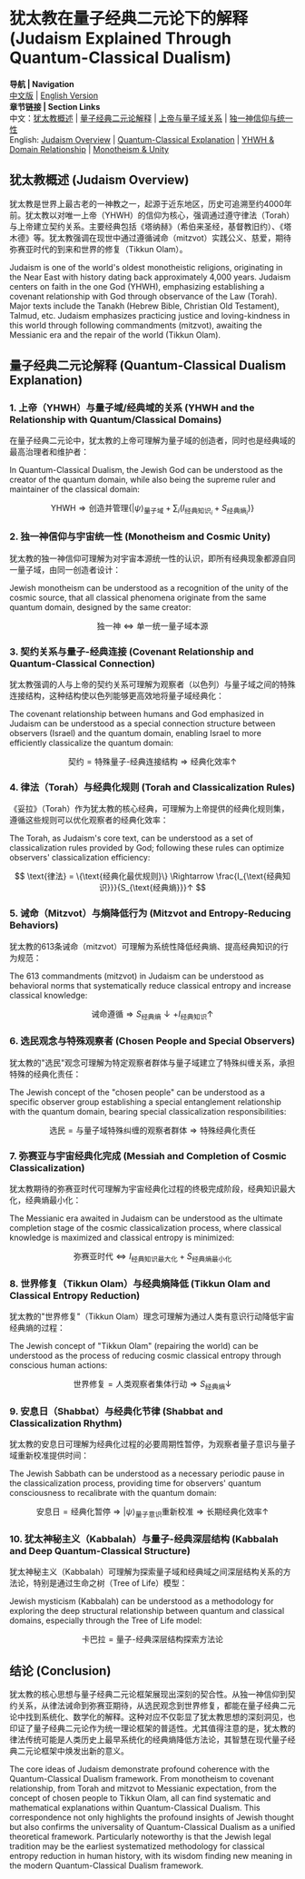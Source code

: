 # 犹太教在量子经典二元论下的解释 (Judaism Explained Through Quantum-Classical Dualism)

**导航 | Navigation**  
[中文版](#犹太教概述-judaism-overview) | [English Version](#犹太教概述-judaism-overview)  
**章节链接 | Section Links**  
中文：[犹太教概述](#犹太教概述-judaism-overview) | [量子经典二元论解释](#量子经典二元论解释-quantum-classical-dualism-explanation) | [上帝与量子域关系](#1-上帝yhwh与量子域经典域的关系-yhwh-and-the-relationship-with-quantumclassical-domains) | [独一神信仰与统一性](#2-独一神信仰与宇宙统一性-monotheism-and-cosmic-unity)  
English: [Judaism Overview](#犹太教概述-judaism-overview) | [Quantum-Classical Explanation](#量子经典二元论解释-quantum-classical-dualism-explanation) | [YHWH & Domain Relationship](#1-上帝yhwh与量子域经典域的关系-yhwh-and-the-relationship-with-quantumclassical-domains) | [Monotheism & Unity](#2-独一神信仰与宇宙统一性-monotheism-and-cosmic-unity)

## 犹太教概述 (Judaism Overview)

犹太教是世界上最古老的一神教之一，起源于近东地区，历史可追溯至约4000年前。犹太教以对唯一上帝（YHWH）的信仰为核心，强调通过遵守律法（Torah）与上帝建立契约关系。主要经典包括《塔纳赫》（希伯来圣经，基督教旧约）、《塔木德》等。犹太教强调在现世中通过遵循诫命（mitzvot）实践公义、慈爱，期待弥赛亚时代的到来和世界的修复（Tikkun Olam）。

Judaism is one of the world's oldest monotheistic religions, originating in the Near East with history dating back approximately 4,000 years. Judaism centers on faith in the one God (YHWH), emphasizing establishing a covenant relationship with God through observance of the Law (Torah). Major texts include the Tanakh (Hebrew Bible, Christian Old Testament), Talmud, etc. Judaism emphasizes practicing justice and loving-kindness in this world through following commandments (mitzvot), awaiting the Messianic era and the repair of the world (Tikkun Olam).

## 量子经典二元论解释 (Quantum-Classical Dualism Explanation)

### 1. 上帝（YHWH）与量子域/经典域的关系 (YHWH and the Relationship with Quantum/Classical Domains)

在量子经典二元论中，犹太教的上帝可理解为量子域的创造者，同时也是经典域的最高治理者和维护者：

In Quantum-Classical Dualism, the Jewish God can be understood as the creator of the quantum domain, while also being the supreme ruler and maintainer of the classical domain:

$$
\text{YHWH} \Rightarrow \text{创造并管理} \{|\psi\rangle_{\text{量子域}} + \sum_i(I_{\text{经典知识}_i}+S_{\text{经典熵}_i})\}
$$

### 2. 独一神信仰与宇宙统一性 (Monotheism and Cosmic Unity)

犹太教的独一神信仰可理解为对宇宙本源统一性的认识，即所有经典现象都源自同一量子域，由同一创造者设计：

Jewish monotheism can be understood as a recognition of the unity of the cosmic source, that all classical phenomena originate from the same quantum domain, designed by the same creator:

$$
\text{独一神} \Leftrightarrow \text{单一统一量子域本源}
$$

### 3. 契约关系与量子-经典连接 (Covenant Relationship and Quantum-Classical Connection)

犹太教强调的人与上帝的契约关系可理解为观察者（以色列）与量子域之间的特殊连接结构，这种结构使以色列能够更高效地将量子域经典化：

The covenant relationship between humans and God emphasized in Judaism can be understood as a special connection structure between observers (Israel) and the quantum domain, enabling Israel to more efficiently classicalize the quantum domain:

$$
\text{契约} = \text{特殊量子-经典连接结构} \Rightarrow \text{经典化效率}↑
$$

### 4. 律法（Torah）与经典化规则 (Torah and Classicalization Rules)

《妥拉》（Torah）作为犹太教的核心经典，可理解为上帝提供的经典化规则集，遵循这些规则可以优化观察者的经典化效率：

The Torah, as Judaism's core text, can be understood as a set of classicalization rules provided by God; following these rules can optimize observers' classicalization efficiency:

$$
\text{律法} = \{\text{经典化最优规则}\} \Rightarrow \frac{I_{\text{经典知识}}}{S_{\text{经典熵}}}↑
$$

### 5. 诫命（Mitzvot）与熵降低行为 (Mitzvot and Entropy-Reducing Behaviors)

犹太教的613条诫命（mitzvot）可理解为系统性降低经典熵、提高经典知识的行为规范：

The 613 commandments (mitzvot) in Judaism can be understood as behavioral norms that systematically reduce classical entropy and increase classical knowledge:

$$
\text{诫命遵循} \Rightarrow S_{\text{经典熵}}↓ + I_{\text{经典知识}}↑
$$

### 6. 选民观念与特殊观察者 (Chosen People and Special Observers)

犹太教的"选民"观念可理解为特定观察者群体与量子域建立了特殊纠缠关系，承担特殊的经典化责任：

The Jewish concept of the "chosen people" can be understood as a specific observer group establishing a special entanglement relationship with the quantum domain, bearing special classicalization responsibilities:

$$
\text{选民} = \text{与量子域特殊纠缠的观察者群体} \Rightarrow \text{特殊经典化责任}
$$

### 7. 弥赛亚与宇宙经典化完成 (Messiah and Completion of Cosmic Classicalization)

犹太教期待的弥赛亚时代可理解为宇宙经典化过程的终极完成阶段，经典知识最大化，经典熵最小化：

The Messianic era awaited in Judaism can be understood as the ultimate completion stage of the cosmic classicalization process, where classical knowledge is maximized and classical entropy is minimized:

$$
\text{弥赛亚时代} \Leftrightarrow I_{\text{经典知识最大化}} + S_{\text{经典熵最小化}}
$$

### 8. 世界修复（Tikkun Olam）与经典熵降低 (Tikkun Olam and Classical Entropy Reduction)

犹太教的"世界修复"（Tikkun Olam）理念可理解为通过人类有意识行动降低宇宙经典熵的过程：

The Jewish concept of "Tikkun Olam" (repairing the world) can be understood as the process of reducing cosmic classical entropy through conscious human actions:

$$
\text{世界修复} = \text{人类观察者集体行动} \Rightarrow S_{\text{经典熵}}↓
$$

### 9. 安息日（Shabbat）与经典化节律 (Shabbat and Classicalization Rhythm)

犹太教的安息日可理解为经典化过程的必要周期性暂停，为观察者量子意识与量子域重新校准提供时间：

The Jewish Sabbath can be understood as a necessary periodic pause in the classicalization process, providing time for observers' quantum consciousness to recalibrate with the quantum domain:

$$
\text{安息日} = \text{经典化暂停} \Rightarrow |\psi\rangle_{\text{量子意识}} \text{重新校准} \Rightarrow \text{长期经典化效率}↑
$$

### 10. 犹太神秘主义（Kabbalah）与量子-经典深层结构 (Kabbalah and Deep Quantum-Classical Structure)

犹太神秘主义（Kabbalah）可理解为探索量子域和经典域之间深层结构关系的方法论，特别是通过生命之树（Tree of Life）模型：

Jewish mysticism (Kabbalah) can be understood as a methodology for exploring the deep structural relationship between quantum and classical domains, especially through the Tree of Life model:

$$
\text{卡巴拉} = \text{量子-经典深层结构探索方法论}
$$

## 结论 (Conclusion)

犹太教的核心思想与量子经典二元论框架展现出深刻的契合性。从独一神信仰到契约关系，从律法诫命到弥赛亚期待，从选民观念到世界修复，都能在量子经典二元论中找到系统化、数学化的解释。这种对应不仅彰显了犹太教思想的深刻洞见，也印证了量子经典二元论作为统一理论框架的普适性。尤其值得注意的是，犹太教的律法传统可能是人类历史上最早系统化的经典熵降低方法论，其智慧在现代量子经典二元论框架中焕发出新的意义。

The core ideas of Judaism demonstrate profound coherence with the Quantum-Classical Dualism framework. From monotheism to covenant relationship, from Torah and mitzvot to Messianic expectation, from the concept of chosen people to Tikkun Olam, all can find systematic and mathematical explanations within Quantum-Classical Dualism. This correspondence not only highlights the profound insights of Jewish thought but also confirms the universality of Quantum-Classical Dualism as a unified theoretical framework. Particularly noteworthy is that the Jewish legal tradition may be the earliest systematized methodology for classical entropy reduction in human history, with its wisdom finding new meaning in the modern Quantum-Classical Dualism framework. 